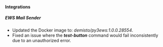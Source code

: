 
#### Integrations
##### EWS Mail Sender
- Updated the Docker image to: *demisto/py3ews:1.0.0.28554*.
- Fixed an issue where the ***test-button*** command would fail inconsistently due to an unauthorized error.
